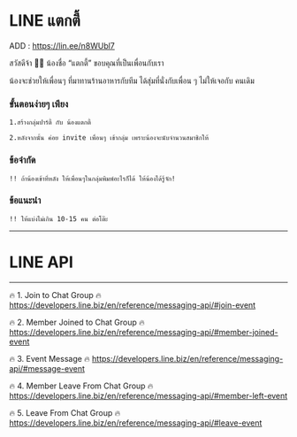 # LINE แตกตี้

ADD : https://lin.ee/n8WUbl7


สวัสดีจ้า 🙏🏼 น้องชื่อ “แตกตี้” 
ขอบคุณที่เป็นเพื่อนกับเรา

น้องจะช่วยให้เพื่อนๆ ที่มาทานร้านอาหารกับทีม ได้สุ่มที่นั่งกับเพื่อน ๆ ไม่ให้เจอกับ คนเดิม

### ขั้นตอนง่ายๆ เพียง
````
1.สร้างกลุ่มปาร์ตี้ กับ น้องแตกตี้ 
````
````
2.หลังจากนั้น ค่อย invite เพื่อนๆ เข้ากลุ่ม เพราะน้องจะนับจำนวนสมาชิกให้
````

### ข้อจำกัด 
````
!! ถ้าน้องเข้าที่หลัง ให้เพื่อนๆในกลุ่มพิมพ์อะไรก็ได้ ให้น้องได้รู้จัก!
````
### ข้อแนะนำ
````
!! ให้แบ่งไม่เกิน 10-15 คน ต่อโต๊ะ
````

-----
# LINE API
-----

🔥 1. Join to Chat Group 🔥
https://developers.line.biz/en/reference/messaging-api/#join-event


🔥 2. Member Joined to Chat Group 🔥
https://developers.line.biz/en/reference/messaging-api/#member-joined-event
        

🔥 3. Event Message 🔥
https://developers.line.biz/en/reference/messaging-api/#message-event

🔥 4. Member Leave From Chat Group 🔥
https://developers.line.biz/en/reference/messaging-api/#member-left-event

🔥 5. Leave From Chat Group 🔥
https://developers.line.biz/en/reference/messaging-api/#leave-event

